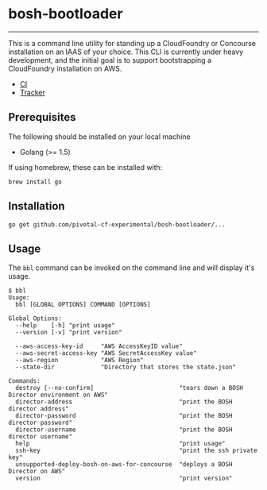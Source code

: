 # bosh-bootloader
---

This is a command line utility for standing up a CloudFoundry or Concourse installation 
on an IAAS of your choice. This CLI is currently under heavy development, and the
initial goal is to support bootstrapping a CloudFoundry installation on AWS.

* [CI](https://mega.ci.cf-app.com/pipelines/bosh-bootloader)
* [Tracker](https://www.pivotaltracker.com/n/projects/1488988)

## Prerequisites

The following should be installed on your local machine
- Golang (>= 1.5)

If using homebrew, these can be installed with:

```
brew install go
```

## Installation

```
go get github.com/pivotal-cf-experimental/bosh-bootloader/...
```

## Usage
The `bbl` command can be invoked on the command line and will display it's usage.

```
$ bbl
Usage:
  bbl [GLOBAL OPTIONS] COMMAND [OPTIONS]

Global Options:
  --help    [-h] "print usage"
  --version [-v] "print version"

  --aws-access-key-id     "AWS AccessKeyID value"
  --aws-secret-access-key "AWS SecretAccessKey value"
  --aws-region            "AWS Region"
  --state-dir             "Directory that stores the state.json"

Commands:
  destroy [--no-confirm]                        "tears down a BOSH Director environment on AWS"
  director-address                              "print the BOSH director address"
  director-password                             "print the BOSH director password"
  director-username                             "print the BOSH director username"
  help                                          "print usage"
  ssh-key                                       "print the ssh private key"
  unsupported-deploy-bosh-on-aws-for-concourse  "deploys a BOSH Director on AWS"
  version                                       "print version"
```
